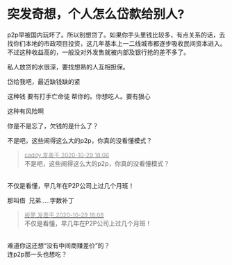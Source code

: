 # 突发奇想，个人怎么岱歀给别人?


p2p早被国内玩坏了。所以别想贷了。如果你手头里钱比较多，有点关系的话，去找你们本地的市政项目投资，这几年基本上一二线城市都逐步吸收民间资本进入。不过这种收益高的，一般没对外发售就被内部及银行抢的差不多了。

私人放贷的水很深，要找想熟的人互相担保。<img id="aimg_m57Tt" onclick="zoom(this, this.src, 0, 0, 0)" class="zoom" src="https://cdn.jsdelivr.net/gh/hishis/forum-master/public/images/patch.gif" onmouseover="img_onmouseoverfunc(this)" onload="thumbImg(this)" border="0" alt="" />

岱给我吧，最近缺钱缺的紧

这种钱 要有打手亡命徒 帮你的。你想吃人。要有狠心

这种有风险啊<img id="aimg_cLRmD" onclick="zoom(this, this.src, 0, 0, 0)" class="zoom" src="https://cdn.jsdelivr.net/gh/hishis/forum-master/public/images/patch.gif" onmouseover="img_onmouseoverfunc(this)" onload="thumbImg(this)" border="0" alt="" />

你是不是忘了，欠钱的是什么了？

不是吧，这些闹得这么大的p2p，你真的没看懂模式？

<div class="quote"><blockquote><font size="2"><a href="https://www.hostloc.com/forum.php?mod=redirect&amp;goto=findpost&amp;pid=9370493&amp;ptid=759865" target="_blank"><font color="#999999">caddy 发表于 2020-10-29 18:06</font></a></font><br />
不是吧，这些闹得这么大的p2p，你真的没看懂模式？</blockquote></div><br />
不仅是看懂，早几年在P2P公司上过几个月班！

那叫借&nbsp;&nbsp;兄弟.....字数补丁

<div class="quote"><blockquote><font size="2"><a href="https://www.hostloc.com/forum.php?mod=redirect&amp;goto=findpost&amp;pid=9370507&amp;ptid=759865" target="_blank"><font color="#999999">板凳 发表于 2020-10-29 18:08</font></a></font><br />
不仅是看懂，早几年在P2P公司上过几个月班！</blockquote></div><br />
难道你这还想“没有中间商赚差价”的？<br />
连p2p那一头也想吃？
